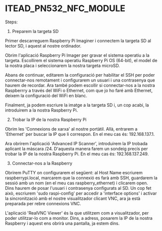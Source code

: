 # ITEAD_PN532_NFC_MODULE

Steps:

1. Preparem la targeta SD

Primer descarreguem Raspberry Pi Imaginer i connectem la targeta SD al lector SD, i aquest al nostre ordinador.

Obrim l'aplicació Raspberry Pi Imager per gravar el sistema operatiu a la targeta. Escollirem el sistema operatiu Raspberry Pi OS (64-bit), el model de la nostra placa i seleccionarem la nostra targeta microSD.

Abans de continuar, editarem la configuració per habilitar el SSH per poder connectar-nos remotament i configurarem un usuari i una contrasenya que haurem de recordar. Ara també podem escollir si connectar-nos a la nostra Raspberrry a través del WiFi o Ethernet, com que jo ho faré amb Ethernet, deixem la configuració del WiFi en blanc.

Finalment, ja podem escriure la imatge a la targeta SD i, un cop acabi, la introduirem a la nostra Raspberry Pi.

2. Trobar la IP de la nostra Raspberry Pi

Obrim les 'Connexions de xarxa' al nostre portàtil. Allà, entrarem a 'Ethernet' per buscar la IP que li correspon. En el meu cas és: 192.168.137.1.

Ara obrirem l'aplicació 'Advanced IP Scanner', introduirem la IP trobada aplicant la màscara /24. D'aquesta manera farem un sondeig precís per trobar la IP de la nostra Raspberry Pi. En el meu cas és: 192.168.137.249.

3. Connectar-nos a la Raspberry

Obrirem PuTTY on configurarem el següent: al Host Name escriurem raspberrypi.local, marcarem que la connexió es farà amb SSH, guardarem la sessió amb un nom (en el meu cas raspberry_ethernet) i clicarem open. Dins haurem de posar l'usuari i contrasenya configurats al SD. Un cop fet això, escriurem 'sudo raspi-config' per accedir a 'interface options' i activar la sincronització amb el nostre visualitzador clicant VNC, ara ja està preparada per rebre connexions VNC.

L'aplicació 'RealVNC Viewer' és la que utilitzem com a visualitzador, per poder utilitzar-lo com a monitor. Dins, a adress, posarem la IP de la nostra Raspberry i aquest ens obrirà una pantalla, ja estem dins.
